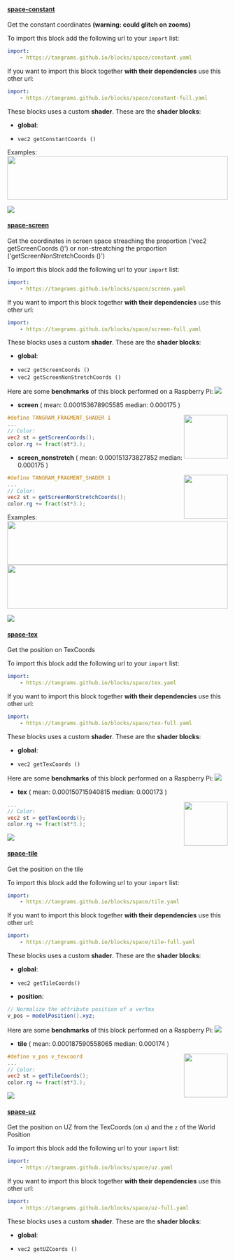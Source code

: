 

#### [space-constant](http://tangrams.github.io/blocks/#space-constant) <a href="https://github.com/tangrams/blocks/blob/gh-pages/space/constant.yaml" target="_blank"><i class="fa fa-github" aria-hidden="true"></i></a>

Get the constant coordinates **(warning: could glitch on zooms)**



To import this block add the following url to your `import` list:

```yaml
import:
    - https://tangrams.github.io/blocks/space/constant.yaml
```




If you want to import this block together **with their dependencies** use this other url:

```yaml
import:
    - https://tangrams.github.io/blocks/space/constant-full.yaml
```


These blocks uses a custom **shader**.
These are the **shader blocks**:

- **global**:
 + `vec2 getConstantCoords ()`

Examples:
<a href="https://mapzen.com/tangram/play/?scene=https://tangrams.github.io/tangram-sandbox/styles/grain-area.yaml&lines=26" target="_blank">
<img src="https://tangrams.github.io/tangram-sandbox/styles/grain-area.png" style="width: 100%; height: 100px; object-fit: cover;">
</a>

![](https://mapzen.com/common/styleguide/images/divider/compass-red.png)


#### [space-screen](http://tangrams.github.io/blocks/#space-screen) <a href="https://github.com/tangrams/blocks/blob/gh-pages/space/screen.yaml" target="_blank"><i class="fa fa-github" aria-hidden="true"></i></a>

Get the coordinates in screen space streaching the proportion ('vec2 getScreenCoords ()') or non-streatching the proportion ('getScreenNonStretchCoords ()')



To import this block add the following url to your `import` list:

```yaml
import:
    - https://tangrams.github.io/blocks/space/screen.yaml
```




If you want to import this block together **with their dependencies** use this other url:

```yaml
import:
    - https://tangrams.github.io/blocks/space/screen-full.yaml
```


These blocks uses a custom **shader**.
These are the **shader blocks**:

- **global**:
 + `vec2 getScreenCoords ()`
 + `vec2 getScreenNonStretchCoords ()`

Here are some **benchmarks** of this block performed on a Raspberry Pi:
[![](http://tangrams.github.io/blocks/./space/test/space-screen.png)](http://tangrams.github.io/blocks/test.html?test=./space/test/space-screen.json)

- **screen** ( mean: 0.000153678905585 median: 0.000175 )

<a href="http://thebookofshaders.com/edit.php#http://tangrams.github.io/blocks/./space/test/screen-screen.frag"><img src="http://tangrams.github.io/blocks/./space/test/screen-screen.png" style="width:100px; height:100px; float: right; left: 55px;"></a>

```glsl
#define TANGRAM_FRAGMENT_SHADER 1
...
// Color:
vec2 st = getScreenCoords();
color.rg += fract(st*3.);

```


- **screen_nonstretch** ( mean: 0.000151373827852 median: 0.000175 )

<a href="http://thebookofshaders.com/edit.php#http://tangrams.github.io/blocks/./space/test/screen-screen_nonstretch.frag"><img src="http://tangrams.github.io/blocks/./space/test/screen-screen_nonstretch.png" style="width:100px; height:100px; float: right; left: 55px;"></a>

```glsl
#define TANGRAM_FRAGMENT_SHADER 1
...
// Color:
vec2 st = getScreenNonStretchCoords();
color.rg += fract(st*3.);

```


Examples:
<a href="https://mapzen.com/tangram/play/?scene=https://tangrams.github.io/tangram-sandbox/styles/press.yaml&lines=136-145" target="_blank">
<img src="https://tangrams.github.io/tangram-sandbox/styles/press.png" style="width: 100%; height: 100px; object-fit: cover;">
</a>
<a href="https://mapzen.com/tangram/play/?scene=https://tangrams.github.io/tangram-sandbox/styles/radar.yaml&lines=0-143" target="_blank">
<img src="https://tangrams.github.io/tangram-sandbox/styles/radar.png" style="width: 100%; height: 100px; object-fit: cover;">
</a>

![](https://mapzen.com/common/styleguide/images/divider/compass-red.png)


#### [space-tex](http://tangrams.github.io/blocks/#space-tex) <a href="https://github.com/tangrams/blocks/blob/gh-pages/space/tex.yaml" target="_blank"><i class="fa fa-github" aria-hidden="true"></i></a>

Get the position on TexCoords



To import this block add the following url to your `import` list:

```yaml
import:
    - https://tangrams.github.io/blocks/space/tex.yaml
```




If you want to import this block together **with their dependencies** use this other url:

```yaml
import:
    - https://tangrams.github.io/blocks/space/tex-full.yaml
```


These blocks uses a custom **shader**.
These are the **shader blocks**:

- **global**:
 + `vec2 getTexCoords ()`

Here are some **benchmarks** of this block performed on a Raspberry Pi:
[![](http://tangrams.github.io/blocks/./space/test/space-tex.png)](http://tangrams.github.io/blocks/test.html?test=./space/test/space-tex.json)

- **tex** ( mean: 0.000150715940815 median: 0.000173 )

<a href="http://thebookofshaders.com/edit.php#http://tangrams.github.io/blocks/./space/test/tex-tex.frag"><img src="http://tangrams.github.io/blocks/./space/test/tex-tex.png" style="width:100px; height:100px; float: right; left: 55px;"></a>

```glsl
...
// Color:
vec2 st = getTexCoords();
color.rg += fract(st*3.);

```


![](https://mapzen.com/common/styleguide/images/divider/compass-red.png)


#### [space-tile](http://tangrams.github.io/blocks/#space-tile) <a href="https://github.com/tangrams/blocks/blob/gh-pages/space/tile.yaml" target="_blank"><i class="fa fa-github" aria-hidden="true"></i></a>

Get the position on the tile



To import this block add the following url to your `import` list:

```yaml
import:
    - https://tangrams.github.io/blocks/space/tile.yaml
```




If you want to import this block together **with their dependencies** use this other url:

```yaml
import:
    - https://tangrams.github.io/blocks/space/tile-full.yaml
```


These blocks uses a custom **shader**.
These are the **shader blocks**:

- **global**:
 + `vec2 getTileCoords()`
- **position**:

```glsl
// Normalize the attribute position of a vertex
v_pos = modelPosition().xyz;
```



Here are some **benchmarks** of this block performed on a Raspberry Pi:
[![](http://tangrams.github.io/blocks/./space/test/space-tile.png)](http://tangrams.github.io/blocks/test.html?test=./space/test/space-tile.json)

- **tile** ( mean: 0.000187590558065 median: 0.000174 )

<a href="http://thebookofshaders.com/edit.php#http://tangrams.github.io/blocks/./space/test/tile-tile.frag"><img src="http://tangrams.github.io/blocks/./space/test/tile-tile.png" style="width:100px; height:100px; float: right; left: 55px;"></a>

```glsl
#define v_pos v_texcoord
...
// Color:
vec2 st = getTileCoords();
color.rg += fract(st*3.);

```


![](https://mapzen.com/common/styleguide/images/divider/compass-red.png)


#### [space-uz](http://tangrams.github.io/blocks/#space-uz) <a href="https://github.com/tangrams/blocks/blob/gh-pages/space/uz.yaml" target="_blank"><i class="fa fa-github" aria-hidden="true"></i></a>

Get the position on UZ from the TexCoords (on `x`) and the `z` of the World Position



To import this block add the following url to your `import` list:

```yaml
import:
    - https://tangrams.github.io/blocks/space/uz.yaml
```




If you want to import this block together **with their dependencies** use this other url:

```yaml
import:
    - https://tangrams.github.io/blocks/space/uz-full.yaml
```


These blocks uses a custom **shader**.
These are the **shader blocks**:

- **global**:
 + `vec2 getUZCoords ()`
